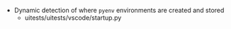 * Dynamic detection of where `pyenv` environments are created and stored
    * uitests/uitests/vscode/startup.py
